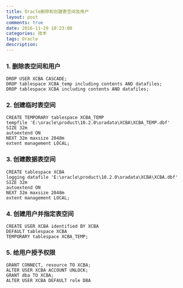 ```yaml
---
title: Oracle删除和创建表空间及用户
layout: post
comments: true
date: 2016-11-29 10:23:08
categories: 技术
tags: Oracle 
description:
---
```

### 1. 删除表空间和用户
```
DROP USER XCBA CASCADE;
DROP tablespace XCBA_temp including contents AND datafiles;
DROP tablespace XCBA including contents AND datafiles;
```
<!-- more -->
### 2. 创建临时表空间
```
CREATE TEMPORARY tablespace XCBA_TEMP 
tempfile 'E:\oracle\product\10.2.0\oradata\XCBA\XCBA_TEMP.dbf' 
SIZE 32m 
autoextend ON 
NEXT 32m maxsize 2048m 
extent management LOCAL;
```

### 3. 创建数据表空间
```
CREATE tablespace XCBA 
logging datafile 'E:\oracle\product\10.2.0\oradata\XCBA\XCBA.dbf' 
SIZE 32m 
autoextend ON 
NEXT 32m maxsize 2048m 
extent management LOCAL;
```

### 4. 创建用户并指定表空间
```
CREATE USER XCBA identified BY XCBA 
DEFAULT tablespace XCBA 
TEMPORARY tablespace XCBA_TEMP;
```

### 5. 给用户授予权限
```
GRANT CONNECT, resource TO XCBA;
ALTER USER XCBA ACCOUNT UNLOCK;
GRANT dba TO XCBA;
ALTER USER XCBA DEFAULT role DBA
```